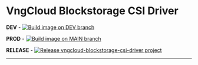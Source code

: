 # VngCloud Blockstorage CSI Driver

**DEV** - [![Build image on DEV branch](https://github.com/vngcloud/vngcloud-blockstorage-csi-driver/actions/workflows/build_dev.yml/badge.svg)](https://github.com/vngcloud/vngcloud-blockstorage-csi-driver/actions/workflows/build_dev.yml)

**PROD** - [![Build image on MAIN branch](https://github.com/vngcloud/vngcloud-blockstorage-csi-driver/actions/workflows/build_prod.yml/badge.svg)](https://github.com/vngcloud/vngcloud-blockstorage-csi-driver/actions/workflows/build_prod.yml) 

**RELEASE** - [![Release vngcloud-blockstorage-csi-driver project](https://github.com/vngcloud/vngcloud-blockstorage-csi-driver/actions/workflows/release.yml/badge.svg)](https://github.com/vngcloud/vngcloud-blockstorage-csi-driver/actions/workflows/release.yml)

<hr>

